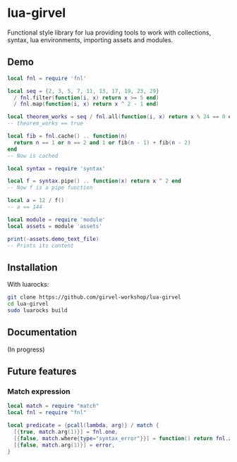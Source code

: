 # lua-girvel

Functional style library for lua providing tools to work with collections, syntax, lua environments, importing assets and modules.

## Demo

```lua
local fnl = require 'fnl'

local seq = {2, 3, 5, 7, 11, 13, 17, 19, 23, 29}
  / fnl.filter(function(i, x) return x >= 5 end)
  / fnl.map(function(i, x) return x ^ 2 - 1 end)

local theorem_works = seq / fnl.all(function(i, x) return x % 24 == 0 end)
-- theorem_works == true

local fib = fnl.cache() .. function(n)
  return n == 1 or n == 2 and 1 or fib(n - 1) + fib(n - 2)
end
-- Now is cached

local syntax = require 'syntax'

local f = syntax.pipe() .. function(x) return x ^ 2 end
-- Now f is a pipe function

local a = 12 / f()
-- a == 144

local module = require 'module'
local assets = module 'assets'

print(-assets.demo_text_file)
-- Prints its content
```

## Installation

With luarocks:

```bash
git clone https://github.com/girvel-workshop/lua-girvel
cd lua-girvel
sudo luarocks build
```

## Documentation

(In progress)

## Future features

### Match expression

```lua
local match = require "match"
local fnl = require "fnl"

local predicate = {pcall(lambda, arg)} / match {
  [{true, match.arg(1)}] = fnl.one,
  [{false, match.where{type="syntax_error"}}] = function() return fnl.zero end,
  [{false, match.arg(1)}] = error,
}
```